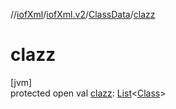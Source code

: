 //[iofXml](../../../index.md)/[iofXml.v2](../index.md)/[ClassData](index.md)/[clazz](clazz.md)

# clazz

[jvm]\
protected open val [clazz](clazz.md): [List](https://docs.oracle.com/javase/8/docs/api/java/util/List.html)<[Class](../-class/index.md)>
